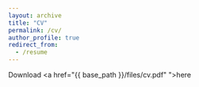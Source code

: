```yaml
---
layout: archive
title: "CV"
permalink: /cv/
author_profile: true
redirect_from:
  - /resume
---
```


Download <a href="{{ base_path }}/files/cv.pdf" ">here</a>
